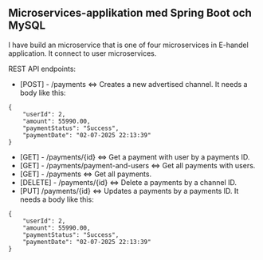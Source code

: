## Microservices-applikation med Spring Boot och MySQL

 I have build an microservice that is one of four microservices in E-handel application. It connect to user microservices.
 
REST API endpoints:
-  [POST]  - /payments <=> Creates a new advertised channel. It needs a body like this:
```
{
    "userId": 2,
    "amount": 55990.00,
    "paymentStatus": "Success",
    "paymentDate": "02-07-2025 22:13:39"
}
```
-  [GET] - /payments/{id} <=> Get a payment with user by a payments ID.
-  [GET] - /payments/payment-and-users <=> Get all payments with users.
-  [GET] - /payments <=> Get all payments.
-  [DELETE] - /payments/{id} <=> Delete a payments by a channel ID.
-  [PUT] /payments/{id} <=> Updates a payments by a payments ID. It needs a body like this:
```
{
    "userId": 2,
    "amount": 55990.00,
    "paymentStatus": "Success",
    "paymentDate": "02-07-2025 22:13:39"
}
```




